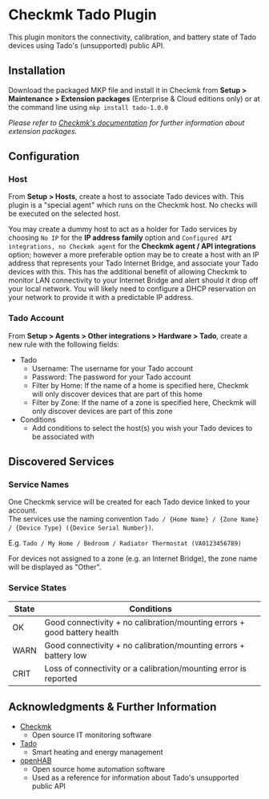 # Checkmk Tado Plugin

This plugin monitors the connectivity, calibration, and battery state of Tado devices using Tado's (unsupported) public API.

## Installation

Download the packaged MKP file and install it in Checkmk from **Setup > Maintenance > Extension packages** (Enterprise & Cloud editions only) or at the command line using `mkp install tado-1.0.0`

_Please refer to [Checkmk's documentation](https://docs.checkmk.com/latest/en/mkps.html) for further information about extension packages._

## Configuration

### Host

From **Setup > Hosts**, create a host to associate Tado devices with. This plugin is a "special agent" which runs on the Checkmk host. No checks will be executed on the selected host.

You may create a dummy host to act as a holder for Tado services by choosing `No IP` for the **IP address family** option and `Configured API integrations, no Checkmk agent` for the **Checkmk agent / API integrations** option; however a more preferable option may be to create a host with an IP address that represents your Tado Internet Bridge, and associate your Tado devices with this. This has the additional benefit of allowing Checkmk to monitor LAN connectivity to your Internet Bridge and alert should it drop off your local network. You will likely need to configure a DHCP reservation on your network to provide it with a predictable IP address.

### Tado Account

From **Setup > Agents > Other integrations > Hardware > Tado**, create a new rule with the following fields:

- Tado
  - Username: The username for your Tado account
  - Password: The password for your Tado account
  - Filter by Home: If the name of a home is specified here, Checkmk will only discover devices that are part of this home
  - Filter by Zone: If the name of a zone is specified here, Checkmk will only discover devices are part of this zone
- Conditions
  - Add conditions to select the host(s) you wish your Tado devices to be associated with

## Discovered Services

### Service Names

One Checkmk service will be created for each Tado device linked to your account.  
The services use the naming convention `Tado / {Home Name} / {Zone Name} / {Device Type} ({Device Serial Number})`.

E.g. `Tado / My Home / Bedroom / Radiator Thermostat (VA0123456789)`

For devices not assigned to a zone (e.g. an Internet Bridge), the zone name will be displayed as "Other".

### Service States

| State   | Conditions                                                                |
| ------- | ------------------------------------------------------------------------- |
| OK      | Good connectivity + no calibration/mounting errors +  good battery health |
| WARN    | Good connectivity + no calibration/mounting errors + battery low          |
| CRIT    | Loss of connectivity or a calibration/mounting error is reported          |

## Acknowledgments & Further Information

- [Checkmk](https://checkmk.com/)
  - Open source IT monitoring software
- [Tado](https://www.tado.com/)
  - Smart heating and energy management
- [openHAB](https://www.openhab.org/)
  - Open source home automation software
  - Used as a reference for information about Tado's unsupported public API
  